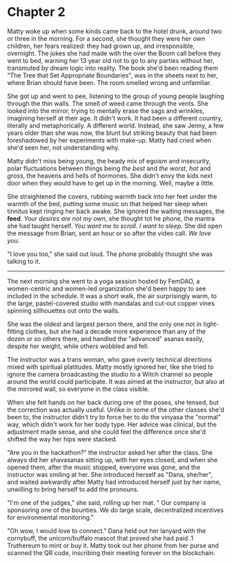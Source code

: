 # Chapter 2

Matty woke up when some kinds came back to the hotel drunk, around two or three in the morning. For a second, she thought they were her own children, her fears realized: they had grown up, and irresponsible, overnight. The jokes she had made with the over the Boom call before they went to bed, warning her 13 year old not to go to any parties without her, transmuted by dream logic into reality. The book she'd been reading them "The Tree that Set Appropriate Boundaries", was in the sheets next to her, where Brian should have been. The room smelled wrong and unfamiliar.

She got up and went to pee, listening to the group of young people laughing through the thin walls. The smell of weed came through the vents. She looked into the mirror, trying to mentally erase the sags and wrinkles, imagining herself at their age. It didn't work. It had been a different country, literally and metaphorically. A different world. Instead, she saw Jenny, a few years older than she was now, the blunt but striking beauty that had been foreshadowed by her experiments with make-up. Matty had cried when she'd seen her, not understanding why.

Matty didn't miss being young, the heady mix of egoism and insecurity, polar fluctuations between things being *the best* and *the worst*, *hot* and *gross*, the heavens and hells of hormones. She didn't envy the kids next door when they would have to get up in the morning. Well, maybe a little.

She straightened the covers, rubbing warmth back into her feet under the warmth of the bed, putting some music on that helped her sleep when tinnitus kept ringing her back awake. She ignored the waiting messages, the **feed**. *Your desires are not my own*, she thought tot he phone, the mantra she had taught herself. *You want me to scroll. I want to sleep.* She did open the message from Brian, sent an hour or so after the video call. *We love you*.

"I love you too," she said out loud. The phone probably thought she was talking to it.
___
The next morning she went to a yoga session hosted by FemDAO, a women-centric and women-led organization she'd been happy to see included in the schedule. It was a short walk, the air surprisingly warm, to the large, pastel-covered studio with mandalas and cut-out copper vines spinning sillhouettes out onto the walls.

She was the oldest and largest person there, and the only one not in tight-fitting clothes, but she had a decade more experience than any of the dozen or so others there, and handled the "advanced" asanas easily, despite her weight, while others wobbled and fell.

The instructor was a trans woman, who gave overly technical directions mixed with spiritual platitudes. Matty mostly ignored her, like she tried to ignore the camera broadcasting the studio to a Witch channel so people around the world could participate. It was aimed at the instructor, but also at the mirrored wall, so everyone in the class visible.

When she felt hands on her back during one of the poses, she tensed, but the correction was actually useful. Unlike in some of the other classes she'd been to, the instructor didn't try to force her to do the vinyasa the "normal" way, which didn't work for her body type. Her advice was clinical, but the adjustment made sense, and she could feel the difference once she'd shifted the way her hips were stacked.

"Are you in the hackathon?" the instructor asked her after the class. She always did her shavasanas sitting up, with her eyes closed, and when she opened them, after the music stopped, everyone was gone, and the instructor was smiling at her. She introduced herself as "Dana, she/her", and waited awkwardly after Matty had introduced herself just by her name, unwilling to bring herself to add the pronouns.

"I'm one of the judges," she said, rolling up her mat. " Our company is sponsoring one of the bounties. We do large scale, decentralized incentives for environmental monitoring."

"Oh wow, I would love to connect." Dana held out her lanyard with the cornybuff, the unicorn/buffalo mascot that proved she had paid .1 Truthereum to mint or buy it. Matty took out her phone from her purse and scanned the QR code, inscribing their meeting forever on the blockchain.
